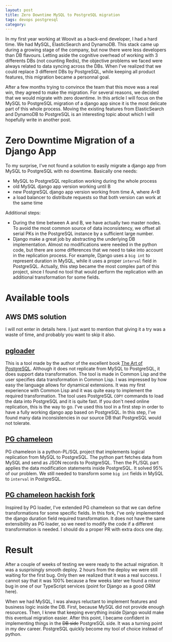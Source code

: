 ```yaml
---
layout: post
title: Zero Downtime MySQL to PostgreSQL migration
tags: devops postgresql
category: 
---
```


In my first year working at Woovit as a back-end developer, I had a hard time. We had MySQL, ElasticSearch and DynamoDB. This stack came up during a growing stage of the company, but now there were less developers than DB flavours. Letting aside the cognitive overhead of working with 3 differents DBs (not counting Redis), the objective problems we faced were always related to data syncing across the DBs. When I've realized that we could replace 3 different DBs by PostgreSQL, while keeping all product features, this migration became a personnal goal. 

After a few months trying to convince the team that this move was a real win, they agreed to make the migration. For several reasons, we decided that we would migrate with zero downtime. In this article I will focus on the MySQL to PostgreSQL migration of a django app since it is the most delicate part of this whole process. Moving the existing features from ElasticSearch and DynamoDB to PostgreSQL is an interesting topic about which I will hopefully write in another post.

# Zero Downtime Migration of a Django App

To my surprise, I've not found a solution to easily migrate a django app from MySQL to PostgreSQL with no downtime. Basically one needs:
- MySQL to PostgreSQL replication working during the whole process
- old MySQL django app version working until B
- new PostgreSQL django app version working from time A, where A<B
- a load balancer to distribute requests so that both version can work at the same time

Additional steps:
- During the time between A and B, we have actually two master nodes. To avoid the most common source of data inconsistency, we offset all serial PKs in the PostgreSQL instance by a sufficient large number.
- Django make a great job by abstracting the underlying DB implementation. Almost no modifications were needed in the python code, but there are some differences that we need to take into account in the replication process. For example, Django uses a `big int` to represent duration in MySQL, while it uses a proper `interval` field in PostgreSQL. Actually, this step became the most complex part of this project, since I found no tool that would perform the replication with an additional transformation for some fields.

# Available tools
## AWS DMS solution
I will not enter in details here. I just want to mention that giving it a try was a waste of time, and probably you want to skip it also.

## [pgloader](https://pgloader.io/)
This is a tool made by the author of the excellent book [The Art of PostgreSQL](https://theartofpostgresql.com/). Although it does not replicate from MySQL to PostgreSQL, it does support data transformation. The tool is made in Common Lisp and the user specifies data transformation in Common Lisp. I was impressed by how easy the language allows for dynamical extensions. It was my first experience with Common Lisp and it was quite easy to implement the required transformation. The tool uses PostgreSQL `COPY` commands to load the data into PostgreSQL and it is quite fast. If you don't need online replication, this is the way to go.
I've used this tool in a first step in order to have a fully working django app based on PostgreSQL. In this step, I've found many data inconsistencies in our source DB that PostgreSQL would not tolerate.

## [PG chameleon](https://github.com/the4thdoctor/pg_chameleon)
PG chameleon is a python-PL/SQL project that implements logical replication from MySQL to PostgreSQL. The python part fetches data from MySQL and send as JSON records to PostgreSQL. Then the PL/SQL part applies the data modification statements inside PostgreSQL.
It solved 95% of our problem. We still needed to transform some `big int` fields in MySQL to `interval` in PostgreSQL.

## [PG chameleon hackish fork](https://github.com/rafonseca/pg_chameleon/tree/django-migration)
Inspired by PG loader, I've extended PG chameleon so that we can define transformations for some specific fields. In this fork, I've only implemented the django duration field required transformation. It does not have the same extensibility as PG loader, so we need to modify the code if a different transformation is needed. I should do a proper PR with extra docs one day.


# Result
After a couple of weeks of testing we were ready to the actual migration. It was a susprisingly smooth deploy. 2 hours from the deploy we were still waiting for the first bug. Only then we realized that it was a real success. I cannot say that it was 100% because a few weeks later we found a minor bug in one of our TypeScript services (point for Django as a good ORM here).

When we had MySQL, I was always reluctant to implement features and business logic inside the DB. First, because MySQL did not provide enough resources. Then, I knew that keeping everything inside Django would make this eventual migration easier. After this point, I became confident in implementing things in the ~~DB side~~ PostgreSQL side. It was a turning point in my dev career. PostgreSQL quickly become my tool of choice instead of python.


